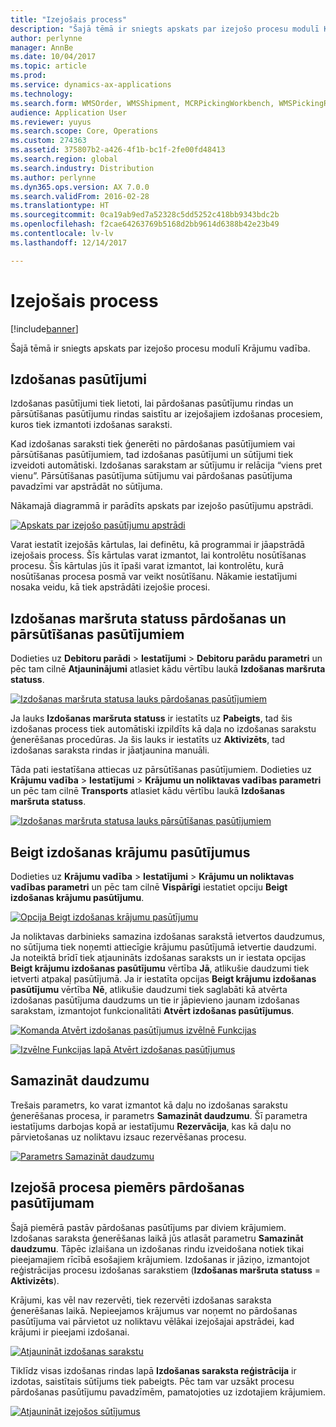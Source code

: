 ```yaml
---
title: "Izejošais process"
description: "Šajā tēmā ir sniegts apskats par izejošo procesu modulī Krājumu vadība."
author: perlynne
manager: AnnBe
ms.date: 10/04/2017
ms.topic: article
ms.prod: 
ms.service: dynamics-ax-applications
ms.technology: 
ms.search.form: WMSOrder, WMSShipment, MCRPickingWorkbench, WMSPickingRegistration, CustomFilterGroup
audience: Application User
ms.reviewer: yuyus
ms.search.scope: Core, Operations
ms.custom: 274363
ms.assetid: 375807b2-a426-4f1b-bc1f-2fe00fd48413
ms.search.region: global
ms.search.industry: Distribution
ms.author: perlynne
ms.dyn365.ops.version: AX 7.0.0
ms.search.validFrom: 2016-02-28
ms.translationtype: HT
ms.sourcegitcommit: 0ca19ab9ed7a52328c5dd5252c418bb9343bdc2b
ms.openlocfilehash: f2cae64263769b5168d2bb9614d6388b42e23b49
ms.contentlocale: lv-lv
ms.lasthandoff: 12/14/2017

---
```


# <a name="outbound-process"></a>Izejošais process

[!include[banner](../includes/banner.md)]

Šajā tēmā ir sniegts apskats par izejošo procesu modulī Krājumu vadība.

## <a name="output-orders"></a>Izdošanas pasūtījumi

Izdošanas pasūtījumi tiek lietoti, lai pārdošanas pasūtījumu rindas un pārsūtīšanas pasūtījumu rindas saistītu ar izejošajiem izdošanas procesiem, kuros tiek izmantoti izdošanas saraksti.

Kad izdošanas saraksti tiek ģenerēti no pārdošanas pasūtījumiem vai pārsūtīšanas pasūtījumiem, tad izdošanas pasūtījumi un sūtījumi tiek izveidoti automātiski. Izdošanas sarakstam ar sūtījumu ir relācija “viens pret vienu”. Pārsūtīšanas pasūtījuma sūtījumu vai pārdošanas pasūtījuma pavadzīmi var apstrādāt no sūtījuma. 

Nākamajā diagrammā ir parādīts apskats par izejošo pasūtījumu apstrādi. 

[![Apskats par izejošo pasūtījumu apstrādi](./media/outbound-order.png)](./media/outbound-order.png)

Varat iestatīt izejošās kārtulas, lai definētu, kā programmai ir jāapstrādā izejošais process. Šīs kārtulas varat izmantot, lai kontrolētu nosūtīšanas procesu. Šīs kārtulas jūs it īpaši varat izmantot, lai kontrolētu, kurā nosūtīšanas procesa posmā var veikt nosūtīšanu. Nākamie iestatījumi nosaka veidu, kā tiek apstrādāti izejošie procesi.

## <a name="picking-route-status-for-sales-and-transfer-orders"></a>Izdošanas maršruta statuss pārdošanas un pārsūtīšanas pasūtījumiem 

Dodieties uz **Debitoru parādi** \> **Iestatījumi** \> **Debitoru parādu parametri** un pēc tam cilnē **Atjauninājumi** atlasiet kādu vērtību laukā **Izdošanas maršruta statuss**.

[![Izdošanas maršruta statusa lauks pārdošanas pasūtījumiem](./media/picking-route-status-sales-order.png)](./media/picking-route-status-sales-order.png)

Ja lauks **Izdošanas maršruta statuss** ir iestatīts uz **Pabeigts**, tad šis izdošanas process tiek automātiski izpildīts kā daļa no izdošanas sarakstu ģenerēšanas procedūras. Ja šis lauks ir iestatīts uz **Aktivizēts**, tad izdošanas saraksta rindas ir jāatjaunina manuāli.

Tāda pati iestatīšana attiecas uz pārsūtīšanas pasūtījumiem. Dodieties uz **Krājumu vadība** \> **Iestatījumi** \> **Krājumu un noliktavas vadības parametri** un pēc tam cilnē **Transports** atlasiet kādu vērtību laukā **Izdošanas maršruta statuss**.

[![Izdošanas maršruta statusa lauks pārsūtīšanas pasūtījumiem](./media/picking-route-status-transfer-order.png)](./media/picking-route-status-transfer-order.png)

## <a name="end-output-inventory-orders"></a>Beigt izdošanas krājumu pasūtījumus

Dodieties uz **Krājumu vadība** \> **Iestatījumi** \> **Krājumu un noliktavas vadības parametri** un pēc tam cilnē **Vispārīgi** iestatiet opciju **Beigt izdošanas krājumu pasūtījumu**.

[![Opcija Beigt izdošanas krājumu pasūtījumu](./media//end-output-inventory-order.png)](./media//end-output-inventory-order.png)

Ja noliktavas darbinieks samazina izdošanas sarakstā ietvertos daudzumus, no sūtījuma tiek noņemti attiecīgie krājumu pasūtījumā ietvertie daudzumi. Ja noteiktā brīdī tiek atjaunināts izdošanas saraksts un ir iestata opcijas **Beigt krājumu izdošanas pasūtījumu** vērtība **Jā**, atlikušie daudzumi tiek ietverti atpakaļ pasūtījumā. Ja ir iestatīta opcijas **Beigt krājumu izdošanas pasūtījumu** vērtība **Nē**, atlikušie daudzumi tiek saglabāti kā atvērta izdošanas pasūtījuma daudzums un tie ir jāpievieno jaunam izdošanas sarakstam, izmantojot funkcionalitāti **Atvērt izdošanas pasūtījumus**. 

[![Komanda Atvērt izdošanas pasūtījumus izvēlnē Funkcijas](./media/open-output-order.png)](./media/open-output-order.png)

[![Izvēlne Funkcijas lapā Atvērt izdošanas pasūtījumus](./media/open-output-order-function.png)](./media/open-output-order-function.png)

## <a name="reduce-quantity"></a>Samazināt daudzumu

Trešais parametrs, ko varat izmantot kā daļu no izdošanas sarakstu ģenerēšanas procesa, ir parametrs **Samazināt daudzumu**. Šī parametra iestatījums darbojas kopā ar iestatījumu **Rezervācija**, kas kā daļu no pārvietošanas uz noliktavu izsauc rezervēšanas procesu.

[![Parametrs Samazināt daudzumu](./media/reduce-quantity.png)](./media/reduce-quantity.png)

## <a name="example-of-an-outbound-process-for-a-sales-order"></a>Izejošā procesa piemērs pārdošanas pasūtījumam

Šajā piemērā pastāv pārdošanas pasūtījums par diviem krājumiem. Izdošanas saraksta ģenerēšanas laikā jūs atlasāt parametru **Samazināt daudzumu**. Tāpēc izlaišana un izdošanas rindu izveidošana notiek tikai pieejamajiem rīcībā esošajiem krājumiem. Izdošanas ir jāziņo, izmantojot reģistrācijas procesu izdošanas sarakstiem (**Izdošanas maršruta statuss** = **Aktivizēts**).

Krājumi, kas vēl nav rezervēti, tiek rezervēti izdošanas saraksta ģenerēšanas laikā. Nepieejamos krājumus var noņemt no pārdošanas pasūtījuma vai pārvietot uz noliktavu vēlākai izejošajai apstrādei, kad krājumi ir pieejami izdošanai.

[![Atjaunināt izdošanas sarakstu](./media/update-picking-list.png)](./media/update-picking-list.png)

Tiklīdz visas izdošanas rindas lapā **Izdošanas saraksta reģistrācija** ir izdotas, saistītais sūtījums tiek pabeigts. Pēc tam var uzsākt procesu pārdošanas pasūtījumu pavadzīmēm, pamatojoties uz izdotajiem krājumiem.

[![Atjaunināt izejošos sūtījumus](./media/outbound-shipments.png)](./media/outbound-shipments.png)

